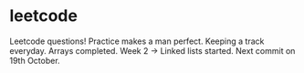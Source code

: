 # leetcode

Leetcode questions!
Practice makes a man perfect.
Keeping a track everyday.
Arrays completed.
Week 2 -> Linked lists started.
Next commit on 19th October.
